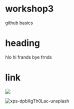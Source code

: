 # workshop3
github basics
# heading
hlo hi frands bye frnds
# link
![](https://www.google.com/search?q=demon+king+academy&tbm=isch&source=iu&ictx=1&fir=CeReLvncbp_BiM%252CqIoby7juHioUhM%252C_&vet=1&usg=AI4_-kRMs8QwMYD3a6v67cxISNJ72YzgBw&sa=X&ved=2ahUKEwjatfXXy8ruAhW47XMBHQtQDTgQ_h16BAhBEAE#imgrc=CeReLvncbp_BiM
)




![xps-dpbXgTh0Lac-unsplash](https://user-images.githubusercontent.com/78066148/106562552-76366f00-6550-11eb-81ae-56d22cd842db.jpg)
